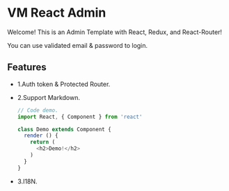 # VM React Admin
Welcome!
This is an Admin Template with React, Redux, and React-Router!

You can use validated email & password to login.

## Features

* 1.Auth token & Protected Router.

* 2.Support Markdown.

  ```js
  // Code demo.
  import React, { Component } from 'react'

  class Demo extends Component {
    render () {
      return (
        <h2>Demo!</h2>
      )
    }
  }
  ```

* 3.I18N.
